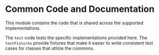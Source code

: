 # Common Code and Documentation

This module contains the code that is shared across the supported implementations.

The `test` code tests the specific implementations provided here.
The `testFixtures` provide fixtures that make it easier to write consistent test cases for classes that utilize the commons.
